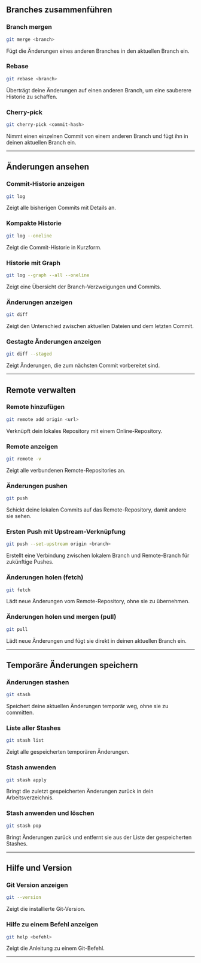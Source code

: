 











































































































































































































## Branches zusammenführen

### Branch mergen  
```bash
git merge <branch>
```
Fügt die Änderungen eines anderen Branches in den aktuellen Branch ein.

### Rebase  
```bash
git rebase <branch>
```
Überträgt deine Änderungen auf einen anderen Branch, um eine sauberere Historie zu schaffen.

### Cherry-pick  
```bash
git cherry-pick <commit-hash>
```
Nimmt einen einzelnen Commit von einem anderen Branch und fügt ihn in deinen aktuellen Branch ein.

---

## Änderungen ansehen

### Commit-Historie anzeigen  
```bash
git log
```
Zeigt alle bisherigen Commits mit Details an.

### Kompakte Historie  
```bash
git log --oneline
```
Zeigt die Commit-Historie in Kurzform.

### Historie mit Graph  
```bash
git log --graph --all --oneline
```
Zeigt eine Übersicht der Branch-Verzweigungen und Commits.

### Änderungen anzeigen  
```bash
git diff
```
Zeigt den Unterschied zwischen aktuellen Dateien und dem letzten Commit.

### Gestagte Änderungen anzeigen  
```bash
git diff --staged
```
Zeigt Änderungen, die zum nächsten Commit vorbereitet sind.

---

## Remote verwalten

### Remote hinzufügen  
```bash
git remote add origin <url>
```
Verknüpft dein lokales Repository mit einem Online-Repository.

### Remote anzeigen  
```bash
git remote -v
```
Zeigt alle verbundenen Remote-Repositories an.

### Änderungen pushen  
```bash
git push
```
Schickt deine lokalen Commits auf das Remote-Repository, damit andere sie sehen.

### Ersten Push mit Upstream-Verknüpfung  
```bash
git push --set-upstream origin <branch>
```
Erstellt eine Verbindung zwischen lokalem Branch und Remote-Branch für zukünftige Pushes.

### Änderungen holen (fetch)  
```bash
git fetch
```
Lädt neue Änderungen vom Remote-Repository, ohne sie zu übernehmen.

### Änderungen holen und mergen (pull)  
```bash
git pull
```
Lädt neue Änderungen und fügt sie direkt in deinen aktuellen Branch ein.

---
## Temporäre Änderungen speichern

### Änderungen stashen  
```bash
git stash
```
Speichert deine aktuellen Änderungen temporär weg, ohne sie zu committen.

### Liste aller Stashes  
```bash
git stash list
```
Zeigt alle gespeicherten temporären Änderungen.

### Stash anwenden  
```bash
git stash apply
```
Bringt die zuletzt gespeicherten Änderungen zurück in dein Arbeitsverzeichnis.

### Stash anwenden und löschen  
```bash
git stash pop
```
Bringt Änderungen zurück und entfernt sie aus der Liste der gespeicherten Stashes.

---

## Hilfe und Version

### Git Version anzeigen  
```bash
git --version
```
Zeigt die installierte Git-Version.

### Hilfe zu einem Befehl anzeigen  
```bash
git help <befehl>
```
Zeigt die Anleitung zu einem Git-Befehl.

---
